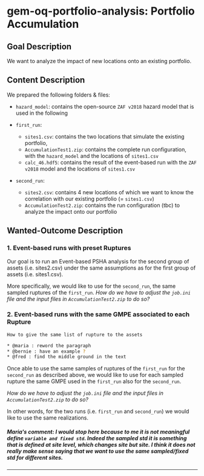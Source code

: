 # gem-oq-portfolio-analysis: Portfolio Accumulation

## Goal Description

We want to analyze the impact of new locations onto an existing portfolio.

## Content Description

We prepared the following folders & files:

- `hazard_model`: contains the open-source `ZAF v2018` hazard model that is used in the following

- `first_run`:
  - `sites1.csv`: contains the two locations that simulate the existing portfolio,
  - `AccumulationTest1.zip`: contains the complete run configuration, with the `hazard_model` and the locations of `sites1.csv`
  - `calc_46.hdf5`: contains the result of the event-based run with the `ZAF v2018` model and the locations of `sites1.csv`

- `second_run`:
  - `sites2.csv`: contains 4 new locations of which we want to know the correlation with our existing portfolio (= `sites1.csv`)
  - `AccumulationTest2.zip`: contains the run configuration (tbc) to analyze the impact onto our portfolio

## Wanted-Outcome Description

### 1. Event-based runs with preset Ruptures

Our goal is to run an Event-based PSHA analysis for the second group of assets (i.e. sites2.csv) under the same assumptions as for the first group of assets (i.e. sites1.csv).

More specifically, we would like to use for the `second_run`, the same sampled ruptures of the `first_run`.
_How do we have to adjust the `job.ini` file and the input files in `AccumulationTest2.zip` to do so?_

### 2.  Event-based runs with the same GMPE associated to each Rupture

```bash
How to give the same list of rupture to the assets

* @maria : reword the paragraph
* @bernie : have an example ?
* @fred : find the middle ground in the text
```
Once able to use the same samples of ruptures of the `first_run` for the `second_run` as described above, we would like to use for each sampled rupture the same GMPE used in the `first_run` also for the `second_run`.

_How do we have to adjust the `job.ini` file and the input files in `AccumulationTest2.zip` to do so?_

In other words, for the two runs (i.e. `first_run` and `second_run`) we would like to use the same realizations. 

##### Maria's comment: I would stop here because to me it is not meaningful  define `variable and fixed std`. Indeed the sampled std it is something that is defined at site level, which changes site but site. I think it does not really make sense saying that we want to use the same sampled/fixed std for different sites. 
-----------------------------------------------------------------------------------------------------------------------------------------------------------------------

<!-- We want to re-use the same sampled ruptures and the same GPMEs of the `first_run`.
Preferably we want to use the `calc_46.hdf5` file.

Fixed Variables:

- Realizations
- Events
- Ruptures

Flexible Variables:

- Sampled stds of the truncation level

_How do we have to adjust the `job.ini` file in `AccumulationTest2.zip` to do so?_

#### 2. Fixed truncation samples

We want to re-use the same sampled ruptures and the same GPMEs of the `first_run`.
Preferably we want to use the `calc_46.hdf5` file.
On top, we want to use the same sampled truncations of the GMPEs.

Fixed Variables:

- Realizations
- Events
- Ruptures
- Sampled stds of the truncation level

Flexible Variables:

- None

_How do we have to adjust the `job.ini` file in `AccumulationTest2.zip`  to do so?_ -->
